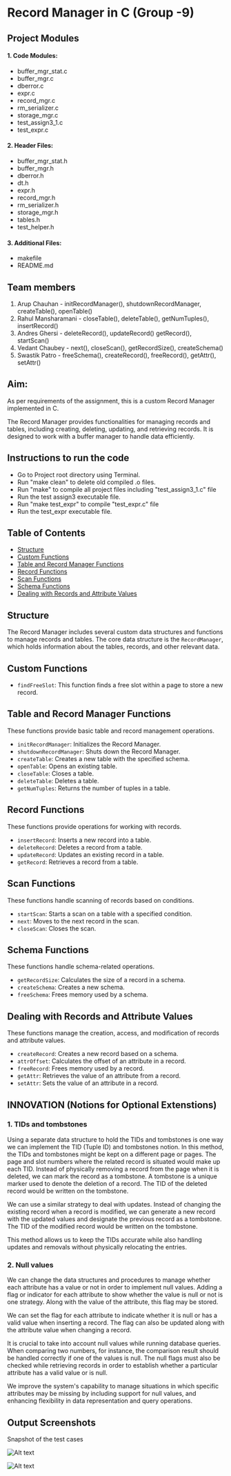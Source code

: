 # Record Manager in C (Group -9)

Project Modules
--------------------------------------------------------------------------------------
#### 1. Code Modules:
- buffer_mgr_stat.c
- buffer_mgr.c
- dberror.c
- expr.c
- record_mgr.c
- rm_serializer.c
- storage_mgr.c
- test_assign3_1.c
- test_expr.c

#### 2. Header Files:
- buffer_mgr_stat.h
- buffer_mgr.h
- dberror.h
- dt.h
- expr.h
- record_mgr.h
- rm_serializer.h
- storage_mgr.h
- tables.h
- test_helper.h


#### 3. Additional Files:
- makefile
- README.md


Team members
---------------------------------------

1. Arup Chauhan - initRecordManager(), shutdownRecordManager, createTable(), openTable()
2. Rahul Mansharamani - closeTable(), deleteTable(), getNumTuples(), insertRecord()
3. Andres Ghersi - deleteRecord(), updateRecord() getRecord(), startScan()
4. Vedant Chaubey - next(), closeScan(), getRecordSize(), createSchema()
5. Swastik Patro - freeSchema(), createRecord(), freeRecord(), getAttr(), setAttr()

Aim:
----------------------------------------------------------------------------------------

As per requirements of the assignment, this is a custom Record Manager implemented in C. 

The Record Manager provides functionalities for managing records and tables, including creating, deleting, updating, and retrieving records. It is designed to work with a buffer manager to handle data efficiently.

Instructions to run the code
----------------------------

- Go to Project root directory using Terminal.
- Run "make clean" to delete old compiled .o files.
- Run "make" to compile all project files including "test_assign3_1.c" file 
- Run the test assign3 executable file. 
- Run "make test_expr" to compile "test_expr.c" file
- Run the test_expr executable file.



## Table of Contents
- [Structure](#structure)
- [Custom Functions](#custom-functions)
- [Table and Record Manager Functions](#table-and-record-manager-functions)
- [Record Functions](#record-functions)
- [Scan Functions](#scan-functions)
- [Schema Functions](#schema-functions)
- [Dealing with Records and Attribute Values](#dealing-with-records-and-attribute-values)

## Structure

The Record Manager includes several custom data structures and functions to manage records and tables. The core data structure is the `RecordManager`, which holds information about the tables, records, and other relevant data.

## Custom Functions

- `findFreeSlot`: This function finds a free slot within a page to store a new record.

## Table and Record Manager Functions

These functions provide basic table and record management operations.

- `initRecordManager`: Initializes the Record Manager.
- `shutdownRecordManager`: Shuts down the Record Manager.
- `createTable`: Creates a new table with the specified schema.
- `openTable`: Opens an existing table.
- `closeTable`: Closes a table.
- `deleteTable`: Deletes a table.
- `getNumTuples`: Returns the number of tuples in a table.

## Record Functions

These functions provide operations for working with records.

- `insertRecord`: Inserts a new record into a table.
- `deleteRecord`: Deletes a record from a table.
- `updateRecord`: Updates an existing record in a table.
- `getRecord`: Retrieves a record from a table.

## Scan Functions

These functions handle scanning of records based on conditions.

- `startScan`: Starts a scan on a table with a specified condition.
- `next`: Moves to the next record in the scan.
- `closeScan`: Closes the scan.

## Schema Functions

These functions handle schema-related operations.

- `getRecordSize`: Calculates the size of a record in a schema.
- `createSchema`: Creates a new schema.
- `freeSchema`: Frees memory used by a schema.

## Dealing with Records and Attribute Values

These functions manage the creation, access, and modification of records and attribute values.

- `createRecord`: Creates a new record based on a schema.
- `attrOffset`: Calculates the offset of an attribute in a record.
- `freeRecord`: Frees memory used by a record.
- `getAttr`: Retrieves the value of an attribute from a record.
- `setAttr`: Sets the value of an attribute in a record.

 
## INNOVATION (Notions for Optional Extenstions)
### 1. TIDs and tombstones
Using a separate data structure to hold the TIDs and tombstones is one way we can implement the TID (Tuple ID) and tombstones notion.
In this method, the TIDs and tombstones might be kept on a different page or pages. The page and slot numbers where the related record is situated would make up each TID.
Instead of physically removing a record from the page when it is deleted, we can mark the record as a tombstone. A tombstone is a unique marker used to denote the deletion of a record. The TID of the deleted record would be written on the tombstone.

We can use a similar strategy to deal with updates. Instead of changing the existing record when a record is modified, we can generate a new record with the updated values and designate the previous record as a tombstone. The TID of the modified record would be written on the tombstone.

This method allows us to keep the TIDs accurate while also handling updates and removals without physically relocating the entries.

### 2. Null values
We can change the data structures and procedures to manage whether each attribute has a value or not in order to implement null values. Adding a flag or indicator for each attribute to show whether the value is null or not is one strategy. Along with the value of the attribute, this flag may be stored.

We can set the flag for each attribute to indicate whether it is null or has a valid value when inserting a record. The flag can also be updated along with the attribute value when changing a record.

It is crucial to take into account null values while running database queries. When comparing two numbers, for instance, the comparison result should be handled correctly if one of the values is null. The null flags must also be checked while retrieving records in order to establish whether a particular attribute has a valid value or is null.

We improve the system's capability to manage situations in which specific attributes may be missing by including support for null values, and enhancing flexibility in data representation and query operations.

Output Screenshots
---------------------------------------

Snapshot of the test cases

![Alt text](<WhatsApp Image 2023-10-22 at 23.53.50_1d5cb3ec.jpg>)


![Alt text](<WhatsApp Image 2023-10-22 at 23.54.39_9b2594b3.jpg>)